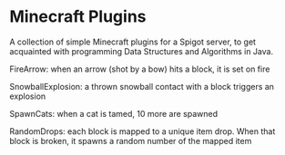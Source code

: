 # Minecraft Plugins
A collection of simple Minecraft plugins for a Spigot server, to get acquainted with programming Data Structures and Algorithms in Java.

FireArrow: when an arrow (shot by a bow) hits a block, it is set on fire

SnowballExplosion: a thrown snowball contact with a block triggers an explosion

SpawnCats: when a cat is tamed, 10 more are spawned

RandomDrops: each block is mapped to a unique item drop. When that block is broken, it spawns a random number of the mapped item
